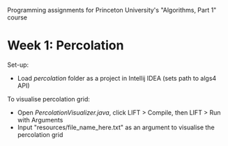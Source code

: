 Programming assignments for Princeton University's "Algorithms, Part 1" course

# Week 1: Percolation

Set-up:

* Load *percolation* folder as a project in Intellij IDEA (sets path to algs4 API)
  
To visualise percolation grid:


* Open *PercolationVisualizer.java*, click LIFT > Compile, then LIFT > Run with Arguments
* Input "resources/file_name_here.txt" as an argument to visualise the percolation grid
  

